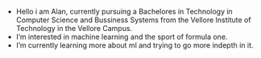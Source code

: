 - Hello i am Alan, currently pursuing a Bachelores in Technology in Computer Science and Bussiness Systems from the Vellore Institute of Technology in the Vellore Campus.
- I’m interested in machine learning and the sport of formula one.
- I’m currently learning more about ml and trying to go more indepth in it.


<!---
ALANT535/ALANT535 is a ✨ special ✨ repository because its `README.md` (this file) appears on your GitHub profile.
You can click the Preview link to take a look at your changes.
--->
